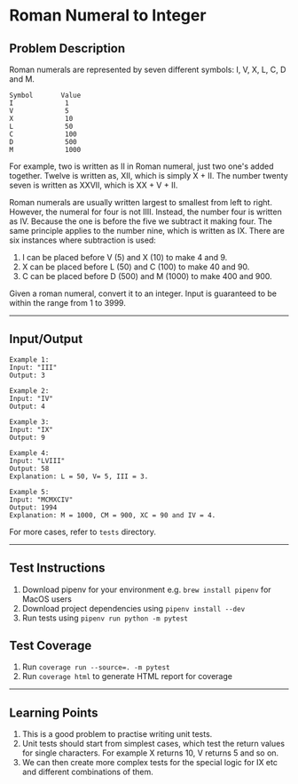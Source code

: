 # Roman Numeral to Integer

## Problem Description

Roman numerals are represented by seven different symbols: I, V, X, L, C, D and M.

```
Symbol       Value
I             1
V             5
X             10
L             50
C             100
D             500
M             1000
```

For example, two is written as II in Roman numeral, just two one's added together. Twelve is written as, XII, which is simply X + II. The number twenty seven is written as XXVII, which is XX + V + II.

Roman numerals are usually written largest to smallest from left to right. However, the numeral for four is not IIII. Instead, the number four is written as IV. Because the one is before the five we subtract it making four. The same principle applies to the number nine, which is written as IX. There are six instances where subtraction is used:

1. I can be placed before V (5) and X (10) to make 4 and 9. 
2. X can be placed before L (50) and C (100) to make 40 and 90. 
3. C can be placed before D (500) and M (1000) to make 400 and 900.

Given a roman numeral, convert it to an integer. Input is guaranteed to be within the range from 1 to 3999.

---

## Input/Output

```
Example 1:
Input: "III"
Output: 3

Example 2:
Input: "IV"
Output: 4

Example 3:
Input: "IX"
Output: 9

Example 4:
Input: "LVIII"
Output: 58
Explanation: L = 50, V= 5, III = 3.

Example 5:
Input: "MCMXCIV"
Output: 1994
Explanation: M = 1000, CM = 900, XC = 90 and IV = 4.
```

For more cases, refer to `tests` directory.

---

## Test Instructions

1. Download pipenv for your environment e.g. `brew install pipenv` for MacOS users
2. Download project dependencies using `pipenv install --dev`
3. Run tests using `pipenv run python -m pytest`

## Test Coverage
1. Run `coverage run --source=. -m pytest`
2. Run `coverage html` to generate HTML report for coverage

---

## Learning Points

1. This is a good problem to practise writing unit tests. 
2. Unit tests should start from simplest cases, which test the return values for single characters. For example X returns 10, V returns 5 and so on.
3. We can then create more complex tests for the special logic for IX etc and different combinations of them.